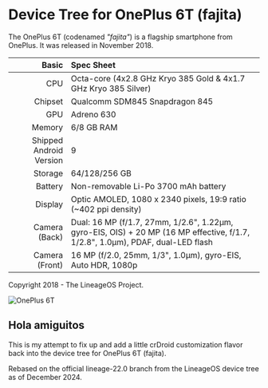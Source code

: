 # Device Tree for OnePlus 6T (fajita)

The OnePlus 6T (codenamed _"fajita"_) is a flagship smartphone from OnePlus.
It was released in November 2018.

| Basic                   | Spec Sheet                                                                                                                     |
| -----------------------:|:------------------------------------------------------------------------------------------------------------------------------ |
| CPU                     | Octa-core (4x2.8 GHz Kryo 385 Gold & 4x1.7 GHz Kryo 385 Silver)                                                                |
| Chipset                 | Qualcomm SDM845 Snapdragon 845                                                                                                 |
| GPU                     | Adreno 630                                                                                                                     |
| Memory                  | 6/8 GB RAM                                                                                                                     |
| Shipped Android Version | 9                                                                                                                              |
| Storage                 | 64/128/256 GB                                                                                                                  |
| Battery                 | Non-removable Li-Po 3700 mAh battery                                                                                           |
| Display                 | Optic AMOLED, 1080 x 2340 pixels, 19:9 ratio (~402 ppi density)                                                                |
| Camera (Back)           | Dual: 16 MP (f/1.7, 27mm, 1/2.6", 1.22µm, gyro-EIS, OIS) + 20 MP (16 MP effective, f/1.7, 1/2.8", 1.0µm), PDAF, dual-LED flash |
| Camera (Front)          | 16 MP (f/2.0, 25mm, 1/3", 1.0µm), gyro-EIS, Auto HDR, 1080p                                                                    |

Copyright 2018 - The LineageOS Project.

![OnePlus 6T](https://cdn2.gsmarena.com/vv/pics/oneplus/oneplus-6t-thunder-purple-1.jpg "OnePlus 6T")

## Hola amiguitos

This is my attempt to fix up and add a little crDroid customization flavor back into the device tree for OnePlus 6T (fajita).

Rebased on the official lineage-22.0 branch from the LineageOS device tree as of December 2024.
